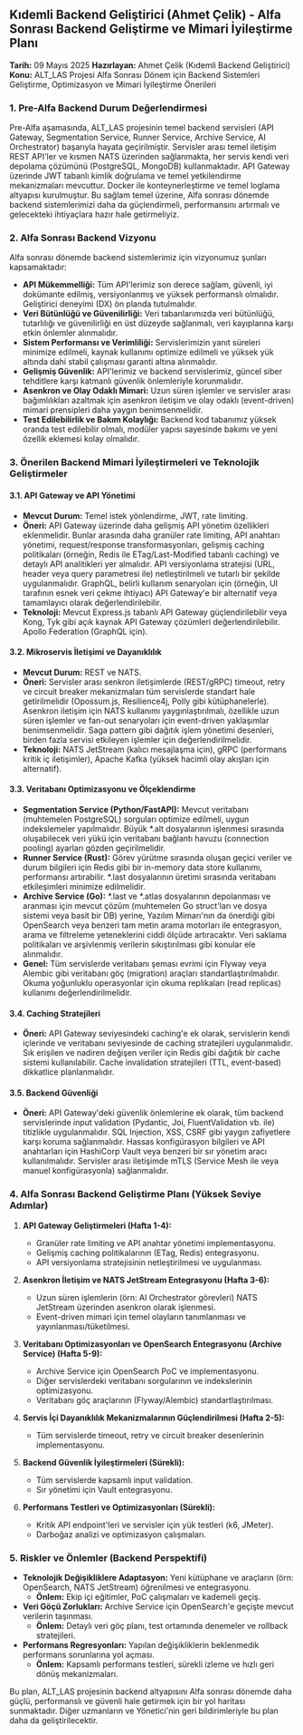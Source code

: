 ## Kıdemli Backend Geliştirici (Ahmet Çelik) - Alfa Sonrası Backend Geliştirme ve Mimari İyileştirme Planı

**Tarih:** 09 Mayıs 2025
**Hazırlayan:** Ahmet Çelik (Kıdemli Backend Geliştirici)
**Konu:** ALT_LAS Projesi Alfa Sonrası Dönem için Backend Sistemleri Geliştirme, Optimizasyon ve Mimari İyileştirme Önerileri

### 1. Pre-Alfa Backend Durum Değerlendirmesi

Pre-Alfa aşamasında, ALT_LAS projesinin temel backend servisleri (API Gateway, Segmentation Service, Runner Service, Archive Service, AI Orchestrator) başarıyla hayata geçirilmiştir. Servisler arası temel iletişim REST API'ler ve kısmen NATS üzerinden sağlanmakta, her servis kendi veri depolama çözümünü (PostgreSQL, MongoDB) kullanmaktadır. API Gateway üzerinde JWT tabanlı kimlik doğrulama ve temel yetkilendirme mekanizmaları mevcuttur. Docker ile konteynerleştirme ve temel loglama altyapısı kurulmuştur. Bu sağlam temel üzerine, Alfa sonrası dönemde backend sistemlerimizi daha da güçlendirmeli, performansını artırmalı ve gelecekteki ihtiyaçlara hazır hale getirmeliyiz.

### 2. Alfa Sonrası Backend Vizyonu

Alfa sonrası dönemde backend sistemlerimiz için vizyonumuz şunları kapsamaktadır:

*   **API Mükemmelliği:** Tüm API'lerimiz son derece sağlam, güvenli, iyi dokümante edilmiş, versiyonlanmış ve yüksek performanslı olmalıdır. Geliştirici deneyimi (DX) ön planda tutulmalıdır.
*   **Veri Bütünlüğü ve Güvenilirliği:** Veri tabanlarımızda veri bütünlüğü, tutarlılığı ve güvenilirliği en üst düzeyde sağlanmalı, veri kayıplarına karşı etkin önlemler alınmalıdır.
*   **Sistem Performansı ve Verimliliği:** Servislerimizin yanıt süreleri minimize edilmeli, kaynak kullanımı optimize edilmeli ve yüksek yük altında dahi stabil çalışması garanti altına alınmalıdır.
*   **Gelişmiş Güvenlik:** API'lerimiz ve backend servislerimiz, güncel siber tehditlere karşı katmanlı güvenlik önlemleriyle korunmalıdır.
*   **Asenkron ve Olay Odaklı Mimari:** Uzun süren işlemler ve servisler arası bağımlılıkları azaltmak için asenkron iletişim ve olay odaklı (event-driven) mimari prensipleri daha yaygın benimsenmelidir.
*   **Test Edilebilirlik ve Bakım Kolaylığı:** Backend kod tabanımız yüksek oranda test edilebilir olmalı, modüler yapısı sayesinde bakımı ve yeni özellik eklemesi kolay olmalıdır.

### 3. Önerilen Backend Mimari İyileştirmeleri ve Teknolojik Geliştirmeler

#### 3.1. API Gateway ve API Yönetimi

*   **Mevcut Durum:** Temel istek yönlendirme, JWT, rate limiting.
*   **Öneri:** API Gateway üzerinde daha gelişmiş API yönetim özellikleri eklenmelidir. Bunlar arasında daha granüler rate limiting, API anahtarı yönetimi, request/response transformasyonları, gelişmiş caching politikaları (örneğin, Redis ile ETag/Last-Modified tabanlı caching) ve detaylı API analitikleri yer almalıdır. API versiyonlama stratejisi (URL, header veya query parametresi ile) netleştirilmeli ve tutarlı bir şekilde uygulanmalıdır. GraphQL, belirli kullanım senaryoları için (örneğin, UI tarafının esnek veri çekme ihtiyacı) API Gateway'e bir alternatif veya tamamlayıcı olarak değerlendirilebilir.
*   **Teknoloji:** Mevcut Express.js tabanlı API Gateway güçlendirilebilir veya Kong, Tyk gibi açık kaynak API Gateway çözümleri değerlendirilebilir. Apollo Federation (GraphQL için).

#### 3.2. Mikroservis İletişimi ve Dayanıklılık

*   **Mevcut Durum:** REST ve NATS.
*   **Öneri:** Servisler arası senkron iletişimlerde (REST/gRPC) timeout, retry ve circuit breaker mekanizmaları tüm servislerde standart hale getirilmelidir (Opossum.js, Resilience4j, Polly gibi kütüphanelerle). Asenkron iletişim için NATS kullanımı yaygınlaştırılmalı, özellikle uzun süren işlemler ve fan-out senaryoları için event-driven yaklaşımlar benimsenmelidir. Saga pattern gibi dağıtık işlem yönetimi desenleri, birden fazla servisi etkileyen işlemler için değerlendirilmelidir.
*   **Teknoloji:** NATS JetStream (kalıcı mesajlaşma için), gRPC (performans kritik iç iletişimler), Apache Kafka (yüksek hacimli olay akışları için alternatif).

#### 3.3. Veritabanı Optimizasyonu ve Ölçeklendirme

*   **Segmentation Service (Python/FastAPI):** Mevcut veritabanı (muhtemelen PostgreSQL) sorguları optimize edilmeli, uygun indekslemeler yapılmalıdır. Büyük *.alt dosyalarının işlenmesi sırasında oluşabilecek veri yükü için veritabanı bağlantı havuzu (connection pooling) ayarları gözden geçirilmelidir.
*   **Runner Service (Rust):** Görev yürütme sırasında oluşan geçici veriler ve durum bilgileri için Redis gibi bir in-memory data store kullanımı, performansı artırabilir. *.last dosyalarının üretimi sırasında veritabanı etkileşimleri minimize edilmelidir.
*   **Archive Service (Go):** *.last ve *.atlas dosyalarının depolanması ve aranması için mevcut çözüm (muhtemelen Go struct'ları ve dosya sistemi veya basit bir DB) yerine, Yazılım Mimarı'nın da önerdiği gibi OpenSearch veya benzeri tam metin arama motorları ile entegrasyon, arama ve filtreleme yeteneklerini ciddi ölçüde artıracaktır. Veri saklama politikaları ve arşivlenmiş verilerin sıkıştırılması gibi konular ele alınmalıdır.
*   **Genel:** Tüm servislerde veritabanı şeması evrimi için Flyway veya Alembic gibi veritabanı göç (migration) araçları standartlaştırılmalıdır. Okuma yoğunluklu operasyonlar için okuma replikaları (read replicas) kullanımı değerlendirilmelidir.

#### 3.4. Caching Stratejileri

*   **Öneri:** API Gateway seviyesindeki caching'e ek olarak, servislerin kendi içlerinde ve veritabanı seviyesinde de caching stratejileri uygulanmalıdır. Sık erişilen ve nadiren değişen veriler için Redis gibi dağıtık bir cache sistemi kullanılabilir. Cache invalidation stratejileri (TTL, event-based) dikkatlice planlanmalıdır.

#### 3.5. Backend Güvenliği

*   **Öneri:** API Gateway'deki güvenlik önlemlerine ek olarak, tüm backend servislerinde input validation (Pydantic, Joi, FluentValidation vb. ile) titizlikle uygulanmalıdır. SQL Injection, XSS, CSRF gibi yaygın zafiyetlere karşı koruma sağlanmalıdır. Hassas konfigürasyon bilgileri ve API anahtarları için HashiCorp Vault veya benzeri bir sır yönetim aracı kullanılmalıdır. Servisler arası iletişimde mTLS (Service Mesh ile veya manuel konfigürasyonla) sağlanmalıdır.

### 4. Alfa Sonrası Backend Geliştirme Planı (Yüksek Seviye Adımlar)

1.  **API Gateway Geliştirmeleri (Hafta 1-4):**
    *   Granüler rate limiting ve API anahtar yönetimi implementasyonu.
    *   Gelişmiş caching politikalarının (ETag, Redis) entegrasyonu.
    *   API versiyonlama stratejisinin netleştirilmesi ve uygulanması.

2.  **Asenkron İletişim ve NATS JetStream Entegrasyonu (Hafta 3-6):**
    *   Uzun süren işlemlerin (örn: AI Orchestrator görevleri) NATS JetStream üzerinden asenkron olarak işlenmesi.
    *   Event-driven mimari için temel olayların tanımlanması ve yayınlanması/tüketilmesi.

3.  **Veritabanı Optimizasyonları ve OpenSearch Entegrasyonu (Archive Service) (Hafta 5-9):**
    *   Archive Service için OpenSearch PoC ve implementasyonu.
    *   Diğer servislerdeki veritabanı sorgularının ve indekslerinin optimizasyonu.
    *   Veritabanı göç araçlarının (Flyway/Alembic) standartlaştırılması.

4.  **Servis İçi Dayanıklılık Mekanizmalarının Güçlendirilmesi (Hafta 2-5):**
    *   Tüm servislerde timeout, retry ve circuit breaker desenlerinin implementasyonu.

5.  **Backend Güvenlik İyileştirmeleri (Sürekli):**
    *   Tüm servislerde kapsamlı input validation.
    *   Sır yönetimi için Vault entegrasyonu.

6.  **Performans Testleri ve Optimizasyonları (Sürekli):**
    *   Kritik API endpoint'leri ve servisler için yük testleri (k6, JMeter).
    *   Darboğaz analizi ve optimizasyon çalışmaları.

### 5. Riskler ve Önlemler (Backend Perspektifi)

*   **Teknolojik Değişikliklere Adaptasyon:** Yeni kütüphane ve araçların (örn: OpenSearch, NATS JetStream) öğrenilmesi ve entegrasyonu.
    *   **Önlem:** Ekip içi eğitimler, PoC çalışmaları ve kademeli geçiş.
*   **Veri Göçü Zorlukları:** Archive Service için OpenSearch'e geçişte mevcut verilerin taşınması.
    *   **Önlem:** Detaylı veri göç planı, test ortamında denemeler ve rollback stratejileri.
*   **Performans Regresyonları:** Yapılan değişikliklerin beklenmedik performans sorunlarına yol açması.
    *   **Önlem:** Kapsamlı performans testleri, sürekli izleme ve hızlı geri dönüş mekanizmaları.

Bu plan, ALT_LAS projesinin backend altyapısını Alfa sonrası dönemde daha güçlü, performanslı ve güvenli hale getirmek için bir yol haritası sunmaktadır. Diğer uzmanların ve Yönetici'nin geri bildirimleriyle bu plan daha da geliştirilecektir.
